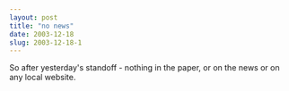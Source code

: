 ```yaml
---
layout: post
title: "no news"
date: 2003-12-18
slug: 2003-12-18-1
---
```


So after yesterday&apos;s standoff - nothing in the paper, or on the news or on any local website.


